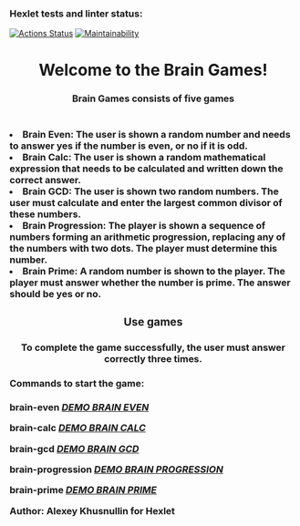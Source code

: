 ### Hexlet tests and linter status:
[![Actions Status](https://github.com/jackky631/frontend-project-44/actions/workflows/hexlet-check.yml/badge.svg)](https://github.com/jackky631/frontend-project-44/actions)
[![Maintainability](https://api.codeclimate.com/v1/badges/e12bd0eedd1d6865a1d1/maintainability)](https://codeclimate.com/github/jackky631/frontend-project-44/maintainability)

<h1 align="center">Welcome to the Brain Games!</h1> 
<h3 align = "center">Brain Games consists  of  five  games<h3/><br>

<li>Brain Even: The user is shown a random number and needs to answer yes if the number is even, or no if it is odd.

<li>Brain Calc: The user is shown a random  mathematical  expression  that  needs to be calculated  and  written down the correct  answer.

<li>Brain GCD: The user is shown  two  random  numbers. The user  must  calculate  and  enter the largest  common  divisor of these  numbers.

<li>Brain Progression: The player is shown a sequence of numbers  forming an arithmetic  progression,  replacing  any  of the numbers with two  dots. The player  must  determine  this  number.

<li>Brain Prime: A random  number is shown to the player. The player  must  answer  whether the number is prime. The answer  should  be  yes  or  no.

<h3 align="center">Use games</h3>
<h4 align="center">To  complete the game  successfully, the user  must  answer  correctly  three  times.</h4>
<h4>Commands  to  start the game:</h4>

brain-even <a href="https://asciinema.org/a/Wt2zszUt0a9gSokKzKtqkykEo">***DEMO BRAIN EVEN***</a></br>

brain-calc <a href="https://asciinema.org/a/Aeu4cDOrdkKFN3HGmrUzvjdAi">***DEMO BRAIN CALC***</a></br>

brain-gcd <a href="https://asciinema.org/a/w0WDx6qSTl5BH9lcTuyPX2kOd">***DEMO BRAIN GCD***</a></br>


brain-progression <a href="https://asciinema.org/a/eZzlpKmUXgXOlUlCfkuIDJOW6">***DEMO BRAIN PROGRESSION***</a></br>

brain-prime <a href="https://asciinema.org/a/2V7vPTyC7xui7DCXkX4BrIXQv">***DEMO BRAIN PRIME***</a>


**Author: Alexey Khusnullin for Hexlet**

